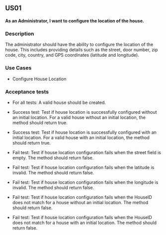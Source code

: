 ## US01
#### As an Administrator, I want to configure the location of the house.

### Description
The administrator should have the ability to configure the location of the house. This includes providing details such as the street, door number, zip code, city, country, and GPS coordinates (latitude and longitude).

### Use Cases
- Configure House Location

### Acceptance tests
- For all tests: A valid house should be created.

- Success test: Test if house location is successfully configured without an initial location. For a valid house without an initial location, the method should return true.
- Success test: Test if house location is successfully configured with an initial location. For a valid house with an initial location, the method should return true.
- Fail test: Test if house location configuration fails when the street field is empty. The method should return false.
- Fail test: Test if house location configuration fails when the latitude is invalid. The method should return false.
- Fail test: Test if house location configuration fails when the longitude is invalid. The method should return false.
- Fail test: Test if house location configuration fails when the HouseID does not match for a house without an initial location. The method should return false.
- Fail test: Test if house location configuration fails when the HouseID does not match for a house with an initial location. The method should return false.